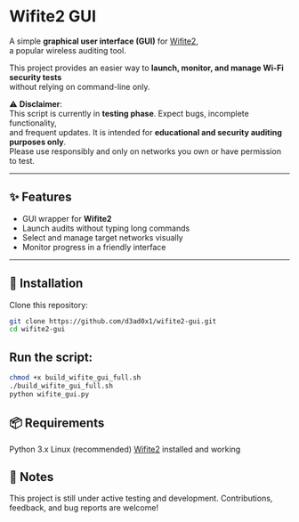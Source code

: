 # Wifite2 GUI

A simple **graphical user interface (GUI)** for [Wifite2](https://github.com/derv82/wifite2),  
a popular wireless auditing tool.  

This project provides an easier way to **launch, monitor, and manage Wi-Fi security tests**  
without relying on command-line only.

⚠️ **Disclaimer**:  
This script is currently in **testing phase**. Expect bugs, incomplete functionality,  
and frequent updates. It is intended for **educational and security auditing purposes only**.  
Please use responsibly and only on networks you own or have permission to test.

---

## ✨ Features
- GUI wrapper for **Wifite2**  
- Launch audits without typing long commands  
- Select and manage target networks visually  
- Monitor progress in a friendly interface  

---

## 🚀 Installation

Clone this repository:
```bash
git clone https://github.com/d3ad0x1/wifite2-gui.git
cd wifite2-gui
```

## Run the script:

```bash
chmod +x build_wifite_gui_full.sh
./build_wifite_gui_full.sh
python wifite_gui.py
```

## 📦 Requirements

Python 3.x
Linux (recommended)
[Wifite2](https://github.com/derv82/wifite2) installed and working

## 📝 Notes

This project is still under active testing and development.
Contributions, feedback, and bug reports are welcome!